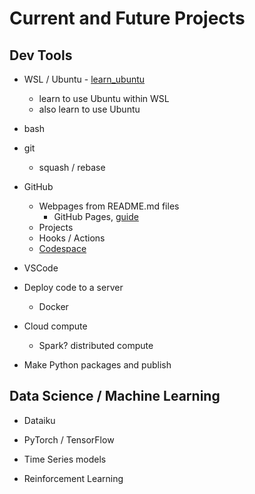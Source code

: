 # Current and Future Projects

## Dev Tools

* WSL / Ubuntu - [learn_ubuntu](https://github.com/francisco-camargo/learn_ubuntu)
  * learn to use Ubuntu within WSL
  * also learn to use Ubuntu

* bash

* git
  * squash / rebase

* GitHub
  * Webpages from README.md files
    * GitHub Pages, [guide](https://nicolas-van.github.io/easy-markdown-to-github-pages/)
  * Projects
  * Hooks / Actions
  * [Codespace](https://github.com/features/codespaces)

* VSCode

* Deploy code to a server
  * Docker

* Cloud compute
  * Spark? distributed compute

* Make Python packages and publish

## Data Science / Machine Learning

* Dataiku

* PyTorch / TensorFlow

* Time Series models

* Reinforcement Learning
